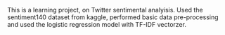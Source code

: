 This is a learning project, on Twitter sentimental analyisis. Used the sentiment140 dataset from kaggle, performed basic data pre-processing and used the logistic regression model with TF-IDF vectorzer. 
